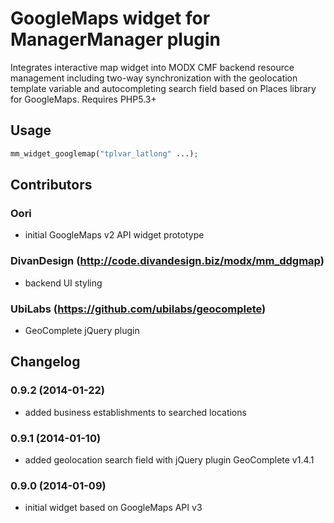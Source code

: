 GoogleMaps widget for ManagerManager plugin
===========================================

Integrates interactive map widget into MODX CMF backend resource management
including two-way synchronization with the geolocation template variable
and autocompleting search field based on Places library for GoogleMaps.
Requires PHP5.3+


Usage
-----
```php
mm_widget_googlemap("tplvar_latlong" ...);
```


Contributors
------------

### Oori
* initial GoogleMaps v2 API widget prototype
### DivanDesign (http://code.divandesign.biz/modx/mm_ddgmap)
* backend UI styling
### UbiLabs (https://github.com/ubilabs/geocomplete)
* GeoComplete jQuery plugin


Changelog
---------

### 0.9.2 (2014-01-22)
- added business establishments to searched locations

### 0.9.1 (2014-01-10)
- added geolocation search field with jQuery plugin GeoComplete v1.4.1

### 0.9.0 (2014-01-09)
- initial widget based on GoogleMaps API v3
